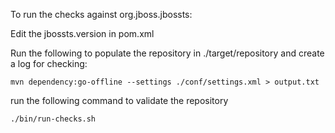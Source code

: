 To run the checks against org.jboss.jbossts:

Edit the jbossts.version in pom.xml

Run the following to populate the repository in ./target/repository and create a log for checking:

	mvn dependency:go-offline --settings ./conf/settings.xml > output.txt

run the following command to validate the repository

	./bin/run-checks.sh
